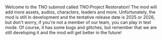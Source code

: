 Welcome to the TNO submod called TNO:Project Restoration!
The mod will add more assets, audios, characters, leaders and more. Unfortunately, the mod is still in development and the tentative release date is 2025 or 2026, but don't worry, if you're not a member of our team, you can play in test mode. Of course, it has some bugs and glitches, but remember that we are still developing it and the mod will get better in the future!

